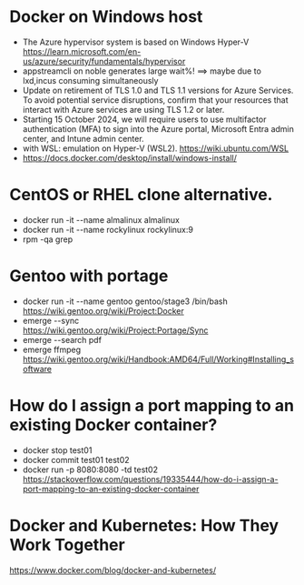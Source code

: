 # Docker on Windows host
 - The Azure hypervisor system is based on Windows Hyper-V https://learn.microsoft.com/en-us/azure/security/fundamentals/hypervisor
 - appstreamcli on noble generates large wait%! ==> maybe due to lxd,incus consuming simultaneously
 - Update on retirement of TLS 1.0 and TLS 1.1 versions for Azure Services. To avoid potential service disruptions, confirm that your resources that interact with Azure services are using TLS 1.2 or later.
 - Starting 15 October 2024, we will require users to use multifactor authentication (MFA) to sign into the Azure portal, Microsoft Entra admin center, and Intune admin center.
 - with WSL: emulation on Hyper-V (WSL2). https://wiki.ubuntu.com/WSL
 - https://docs.docker.com/desktop/install/windows-install/
# CentOS or RHEL clone alternative.
 - docker run -it --name almalinux almalinux
 - docker run -it --name rockylinux rockylinux:9
 - rpm -qa grep 
# Gentoo with portage 
 - docker run -it --name gentoo gentoo/stage3 /bin/bash
<br> https://wiki.gentoo.org/wiki/Project:Docker
 - emerge --sync
<br> https://wiki.gentoo.org/wiki/Project:Portage/Sync
 - emerge --search pdf
 - emerge ffmpeg
<br> https://wiki.gentoo.org/wiki/Handbook:AMD64/Full/Working#Installing_software
# How do I assign a port mapping to an existing Docker container?
 - docker stop test01
 - docker commit test01 test02
 - docker run -p 8080:8080 -td test02
<br> https://stackoverflow.com/questions/19335444/how-do-i-assign-a-port-mapping-to-an-existing-docker-container
# Docker and Kubernetes: How They Work Together
https://www.docker.com/blog/docker-and-kubernetes/
